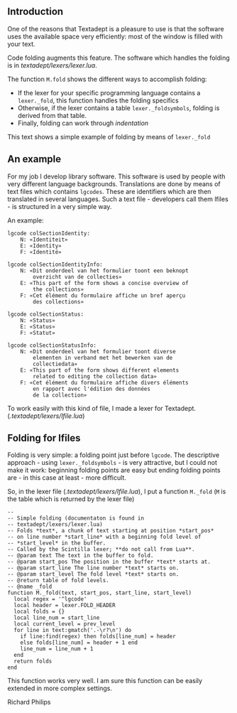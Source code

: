 ## Introduction

One of the reasons that Textadept is a pleasure to use is that the software uses
the available space very efficiently: most of the window is filled with your
text.

Code folding augments this feature. The software which handles the folding is in
*textadept/lexers/lexer.lua*.

The function `M.fold` shows the different ways to accomplish folding:

* If the lexer for your specific programming language contains a `lexer._fold`,
  this function handles the folding specifics
* Otherwise, if the lexer contains a table `lexer._foldsymbols`, folding is
  derived from that table.
* Finally, folding can work through *indentation*

This text shows a simple example of folding by means of `lexer._fold`

## An example

For my job I develop library software. This software is used by people with very
different language backgrounds. Translations are done by means of text files
which contains `lgcodes`. These are identifiers which are then translated in
several languages. Such a text file - developers call them lfiles - is
structured in a very simple way.

An example:

    lgcode colSectionIdentity:
        N: «Identiteit»
        E: «Identity»
        F: «Identité»

    lgcode colSectionIdentityInfo:
        N: «Dit onderdeel van het formulier toont een beknopt
            overzicht van de collecties»
        E: «This part of the form shows a concise overview of
            the collections»
        F: «Cet élément du formulaire affiche un bref aperçu
            des collections»

    lgcode colSectionStatus:
        N: «Status»
        E: «Status»
        F: «Statut»

    lgcode colSectionStatusInfo:
        N: «Dit onderdeel van het formulier toont diverse
            elementen in verband met het bewerken van de
            collectiedata»
        E: «This part of the form shows different elements
            related to editing the collection data»
        F: «Cet élément du formulaire affiche divers éléments
            en rapport avec l'édition des données
            de la collection»

To work easily with this kind of file, I made a lexer for Textadept.
(*.textadept/lexers/lfile.lua*)

## Folding for lfiles

Folding is very simple: a folding point just before `lgcode`. The descriptive
approach - using `lexer._foldsymbols` - is very attractive, but I could not make
it work: beginning folding points are easy but ending folding points are - in
this case at least - more difficult.

So, in the lexer file (*.textadept/lexers/lfile.lua*), I put a function
`M._fold` (`M` is the table which is returned by the lexer file)

    --
    -- Simple folding (documentaton is found in
    -- textadept/lexers/lexer.lua)
    -- Folds *text*, a chunk of text starting at position *start_pos*
    -- on line number *start_line* with a beginning fold level of
    -- *start_level* in the buffer.
    -- Called by the Scintilla lexer; **do not call from Lua**.
    -- @param text The text in the buffer to fold.
    -- @param start_pos The position in the buffer *text* starts at.
    -- @param start_line The line number *text* starts on.
    -- @param start_level The fold level *text* starts on.
    -- @return table of fold levels.
    -- @name _fold
    function M._fold(text, start_pos, start_line, start_level)
      local regex = '^lgcode'
      local header = lexer.FOLD_HEADER
      local folds = {}
      local line_num = start_line
      local current_level = prev_level
      for line in text:gmatch('.-\r?\n') do
        if line:find(regex) then folds[line_num] = header
        else folds[line_num] = header + 1 end
        line_num = line_num + 1
      end
      return folds
    end

This function works very well. I am sure this function can be easily extended in
more complex settings.

Richard Philips
